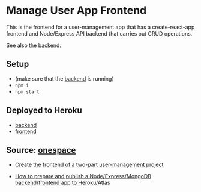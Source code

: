 
#  Manage User App Frontend

This is the frontend for a user-management app that has a create-react-app frontend and Node/Express API backend that carries out CRUD operations.

See also the [backend](https://github.com/Pierluigi10/user-app-backend).

## Setup

- (make sure that the [backend](https://github.com/Pierluigi10/user-app-backend) is running)
- `npm i`
- `npm start`



## Deployed to Heroku
- [backend](https://manage-user-app-backend.herokuapp.com/)
- [frontend](https://manage-user-app-frontend.herokuapp.com/) 





## Source:  [onespace](https://onespace.netlify.app/)

- [Create the frontend of a two-part user-management project](https://onespace.netlify.app/howtos?id=433)

- [How to prepare and publish a Node/Express/MongoDB backend/frontend app to Heroku/Atlas](https://onespace.netlify.app/howtos?id=435)

